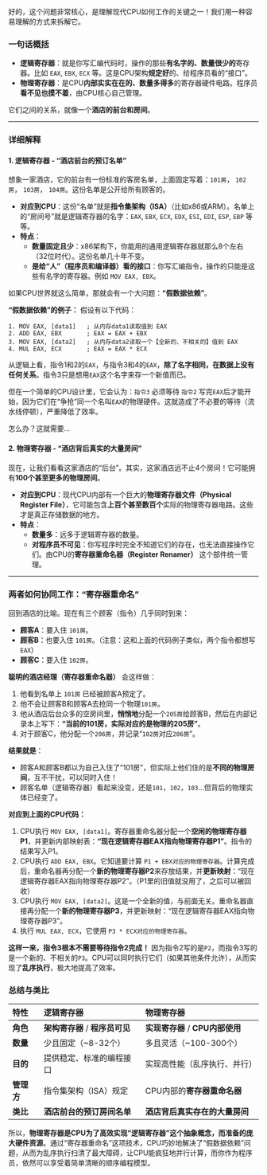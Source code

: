 好的，这个问题非常核心，是理解现代CPU如何工作的关键之一！我们用一种容易理解的方式来拆解它。

### 一句话概括

*   **逻辑寄存器**：就是你写汇编代码时，操作的那些**有名字的、数量很少的**寄存器。比如 `EAX`, `EBX`, `ECX` 等。这是CPU架构**规定好**的、给程序员看的“接口”。
*   **物理寄存器**：是CPU**内部实实在在的、数量多得多**的寄存器硬件电路。程序员**看不见也摸不着**，由CPU核心自己管理。

它们之间的关系，就像一个**酒店的前台和房间**。

---

### 详细解释

#### 1. 逻辑寄存器 - “酒店前台的预订名单”

想象一家酒店，它的前台有一份标准的客房名单，上面固定写着：`101房`， `102房`， `103房`， `104房`。这份名单是公开给所有顾客的。

*   **对应到CPU**：这份“名单”就是**指令集架构（ISA）**（比如x86或ARM）。名单上的“房间号”就是逻辑寄存器的名字：`EAX`, `EBX`, `ECX`, `EDX`, `ESI`, `EDI`, `ESP`, `EBP` 等等。
*   **特点**：
    *   **数量固定且少**：x86架构下，你能用的通用逻辑寄存器就那么8个左右（32位时代）。这份名单几十年不变。
    *   **是给“人”（程序员和编译器）看的接口**：你写汇编指令，操作的只能是这些有名字的寄存器。例如 `MOV EAX, EBX`。

如果CPU世界就这么简单，那就会有一个大问题：**“假数据依赖”**。

**“假数据依赖”的例子：**
假设有以下代码：
```assembly
1. MOV EAX, [data1]   ; 从内存data1读取值到 EAX
2. ADD EAX, EBX       ; EAX = EAX + EBX
3. MOV EAX, [data2]   ; 从内存data2读取一个【全新的、不相关的】值到 EAX
4. MUL EAX, ECX       ; EAX = EAX * ECX
```
从逻辑上看，指令1和2的`EAX`，与指令3和4的`EAX`，**除了名字相同，在数据上没有任何关系**。指令3只是想用`EAX`这个名字来存一个新值而已。

但在一个简单的CPU设计里，它会认为：`指令3` 必须等待 `指令2` 写完`EAX`后才能开始，因为它们在“争抢”同一个名叫`EAX`的物理硬件。这就造成了不必要的等待（流水线停顿），严重降低了效率。

怎么办？这就需要...

#### 2. 物理寄存器 - “酒店背后真实的大量房间”

现在，让我们看看这家酒店的“后台”。其实，这家酒店远不止4个房间！它可能拥有**100个甚至更多的物理房间**。

*   **对应到CPU**：现代CPU内部有一个巨大的**物理寄存器文件（Physical Register File）**，它可能包含**上百个甚至数百个**实际的物理寄存器电路。这些才是真正存储数据的地方。
*   **特点**：
    *   **数量多**：远多于逻辑寄存器的数量。
    *   **对程序员不可见**：你写程序时完全不知道它们的存在，也无法直接操作它们。由CPU的**寄存器重命名器（Register Renamer）** 这个部件统一管理。

---

### 两者如何协同工作：“寄存器重命名”

回到酒店的比喻。现在有三个顾客（指令）几乎同时到来：

*   **顾客A**：要入住 `101房`。
*   **顾客B**：也要入住 `101房`。（注意：这和上面的代码例子类似，两个指令都想写`EAX`）
*   **顾客C**：要入住 `102房`。

**聪明的酒店经理（寄存器重命名器）** 会这样做：

1.  他看到名单上 `101房` 已经被顾客A预定了。
2.  他不会让顾客B和顾客A去抢同一个物理`101房`。
3.  他从酒店后台众多的空房间里，**悄悄地**分配一个`205房`给顾客B，然后在内部记录本上写下：**“当前的101房，实际对应的是物理的205房”**。
4.  对于顾客C，他分配一个`206房`，并记录“`102房`对应`206房`”。

**结果就是**：
*   顾客A和顾客B都以为自己入住了“101房”，但实际上他们住的是**不同的物理房间**，互不干扰，可以同时入住！
*   顾客名单（逻辑寄存器）看起来没变，还是`101`，`102`，`103`...但背后的物理实体已经变了。

**对应到上面的CPU代码：**

1.  CPU执行 `MOV EAX, [data1]`。寄存器重命名器分配一个**空闲的物理寄存器P1**，并更新内部映射表：**“现在逻辑寄存器EAX指向物理寄存器P1”**。指令的结果写入P1。
2.  CPU执行 `ADD EAX, EBX`。它知道要计算 `P1 + EBX对应的物理寄存器`。计算完成后，重命名器再分配一个**新的物理寄存器P2**来存放结果，并**更新映射**：“现在逻辑寄存器EAX指向物理寄存器P2”。（P1里的旧值就没用了，之后可以被回收）
3.  CPU执行 `MOV EAX, [data2]`。这是一个全新的值，与前面无关。重命名器直接再分配一个**新的物理寄存器P3**，并更新映射：“现在逻辑寄存器EAX指向物理寄存器P3”。
4.  执行 `MUL EAX, ECX`，它使用 `P3 * ECX对应的物理寄存器`。

**这样一来，指令3根本不需要等待指令2完成！** 因为指令2写的是`P2`，而指令3写的是一个新的、不相关的`P3`。CPU可以同时执行它们（如果其他条件允许），从而实现了**乱序执行**，极大地提高了效率。

### 总结与类比

| 特性 | 逻辑寄存器 | 物理寄存器 |
| :--- | :--- | :--- |
| **角色** | **架构寄存器** / **程序员可见** | **实现寄存器** / **CPU内部使用** |
| **数量** | 少且固定（~8-32个） | 多且灵活（~100-300个） |
| **目的** | 提供稳定、标准的编程接口 | 实现高性能（乱序执行、并行） |
| **管理方** | 指令集架构（ISA）规定 | CPU内部的**寄存器重命名器** |
| **类比** | **酒店前台的预订房间名单** | **酒店背后真实存在的大量房间** |

所以，**物理寄存器是CPU为了高效实现“逻辑寄存器”这个抽象概念，而准备的庞大硬件资源**。通过“寄存器重命名”这项技术，CPU巧妙地解决了“假数据依赖”问题，从而为乱序执行扫清了最大障碍，让CPU能疯狂地并行计算，而你作为程序员，依然可以享受着简单清晰的顺序编程模型。